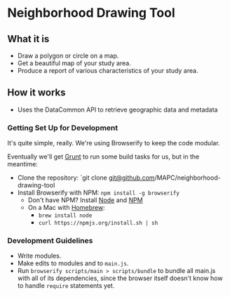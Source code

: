 # Neighborhood Drawing Tool

## What it is

+ Draw a polygon or circle on a map.
+ Get a beautiful map of your study area.
+ Produce a report of various characteristics of your study area.


## How it works

+ Uses the DataCommon API to retrieve geographic data and metadata



### Getting Set Up for Development

It's quite simple, really. We're using Browserify to keep the code modular.

Eventually we'll get [Grunt][grunt] to run some build tasks for us, but in the meantime:

+ Clone the repository: `git clone git@github.com/MAPC/neighborhood-drawing-tool
+ Install Browserify with NPM: `npm install -g browserify`
    + Don't have NPM? Install [Node][node] and [NPM][npm]
    + On a Mac with [Homebrew][brew]:
        + `brew install node`
        + `curl https://npmjs.org/install.sh | sh`
 
[grunt]: http://gruntjs.com/
[brew]:  http://brew.sh/
[node]:  http://nodejs.org/download/
[npm]:   http://www.joyent.com/blog/installing-node-and-npm/



### Development Guidelines

+ Write modules.
+ Make edits to modules and to `main.js`.
+ Run `browserify scripts/main > scripts/bundle` to bundle all main.js with all of its dependencies, since the browser itself doesn't know how to handle `require` statements yet.